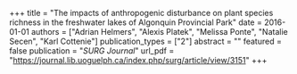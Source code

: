 +++
title = "The impacts of anthropogenic disturbance on plant species richness in the freshwater lakes of Algonquin Provincial Park"
date = 2016-01-01
authors = ["Adrian Helmers", "Alexis Platek", "Melissa Ponte", "Natalie Secen", "Karl Cottenie"]
publication_types = ["2"]
abstract = ""
featured = false
publication = "*SURG Journal*"
url_pdf = "https://journal.lib.uoguelph.ca/index.php/surg/article/view/3151"
+++

